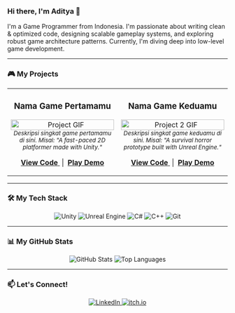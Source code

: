### Hi there, I'm Aditya 👋

I'm a Game Programmer from Indonesia. I'm passionate about writing clean & optimized code, designing scalable gameplay systems, and exploring robust game architecture patterns. Currently, I'm diving deep into low-level game development.

---

### 🎮 My Projects

<table>
  <tr>
    <td width="50%">
      <h3 align="center">Nama Game Pertamamu</h3>
      <p align="center">
        <a href="[LINK-KE-ITCHIO-ATAU-VIDEOMU]" target="_blank">
          <img src="[LINK-KE-GIF-GAMEMU]" width="100%" alt="Project GIF"/>
        </a>
        <br />
        <em><sub align="center">Deskripsi singkat game pertamamu di sini. Misal: "A fast-paced 2D platformer made with Unity."</sub></em>
        <br />
        <p align="center">
          <a href="[LINK-REPO-GITHUB-PROYEK-INI]" target="_blank">
            <b>View Code</b>
          </a> 
          &nbsp;|&nbsp; 
          <a href="[LINK-KE-ITCHIO-ATAU-VIDEOMU]" target="_blank">
            <b>Play Demo</b>
          </a>
        </p>
      </p>
    </td>
    <td width="50%">
      <h3 align="center">Nama Game Keduamu</h3>
       <p align="center">
        <a href="[LINK-KE-ITCHIO-ATAU-VIDEOMU-2]" target="_blank">
          <img src="[LINK-KE-GIF-GAMEMU-2]" width="100%" alt="Project 2 GIF"/>
        </a>
        <br />
        <em><sub align="center">Deskripsi singkat game keduamu di sini. Misal: "A survival horror prototype built with Unreal Engine."</sub></em>
        <br />
        <p align="center">
          <a href="[LINK-REPO-GITHUB-PROYEK-INI-2]" target="_blank">
            <b>View Code</b>
          </a> 
          &nbsp;|&nbsp; 
          <a href="[LINK-KE-ITCHIO-ATAU-VIDEOMU-2]" target="_blank">
            <b>Play Demo</b>
          </a>
        </p>
      </p>
    </td>
  </tr>
</table>

---

### 🛠️ My Tech Stack

<p align="center">
  <img src="https://img.shields.io/badge/Unity-FFFFFF?style=for-the-badge&logo=unity&logoColor=black" alt="Unity"/>
  <img src="https://img.shields.io/badge/Unreal%20Engine-313131?style=for-the-badge&logo=unrealengine&logoColor=white" alt="Unreal Engine"/>
  <img src="https://img.shields.io/badge/C%23-239120?style=for-the-badge&logo=c-sharp&logoColor=white" alt="C#"/>
  <img src="https://img.shields.io/badge/C%2B%2B-00599C?style=for-the-badge&logo=c%2B%2B&logoColor=white" alt="C++"/>
  <img src="https://img.shields.io/badge/Git-F05032?style=for-the-badge&logo=git&logoColor=white" alt="Git"/>
</p>

---

### 📊 My GitHub Stats

<p align="center">
  <img src="https://github-readme-stats.vercel.app/api?username=[XTripsy]&show_icons=true&theme=dracula" alt="GitHub Stats"/>
  <img src="https://github-readme-stats.vercel.app/api/top-langs/?username=[XTripsy]&layout=compact&theme=dracula" alt="Top Languages"/>
</p>

---

### 📫 Let's Connect!

<p align="center">
  <a href="[LINK-LINKEDIN-KAMU]">
    <img src="https://img.shields.io/badge/LinkedIn-0077B5?style=for-the-badge&logo=linkedin&logoColor=white" alt="LinkedIn"/>
  </a>
  <a href="[LINK-ITCHIO-KAMU]">
    <img src="https://img.shields.io/badge/itch.io-FA5C5C?style=for-the-badge&logo=itchdotio&logoColor=white" alt="itch.io"/>
  </a>
</p>
